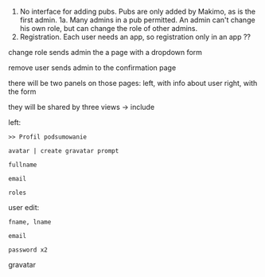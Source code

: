 1. No interface for adding pubs. Pubs are only added by Makimo, as is the first admin.
1a. Many admins in a pub permitted. An admin can't change his own role, but can change
    the role of other admins.
2. Registration. Each user needs an app, so registration only in an app ??

change role
sends admin the a page with a dropdown form

remove user
sends admin to the confirmation page

there will be two panels on those pages:
left, with info about user
right, with the form

they will be shared by three views -> include

left:

    >> Profil podsumowanie

    avatar | create gravatar prompt

    fullname

    email

    roles


user edit:

    fname, lname

    email

    password x2

gravatar
